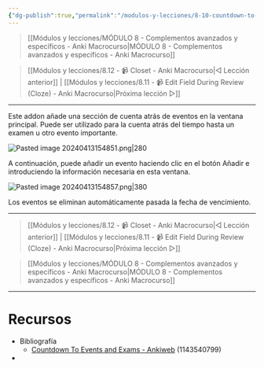 ```yaml
---
{"dg-publish":true,"permalink":"/modulos-y-lecciones/8-10-countdown-to-events-and-exams-anki-macrocurso/","noteIcon":""}
---
```



> [[Módulos y lecciones/MÓDULO 8 - Complementos avanzados y específicos - Anki Macrocurso\|MÓDULO 8 - Complementos avanzados y específicos - Anki Macrocurso]]

> [[Módulos y lecciones/8.12 - 📹 Closet - Anki Macrocurso\|◁ Lección anterior]] | [[Módulos y lecciones/8.11 - 📹 Edit Field During Review  (Cloze) - Anki Macrocurso\|Próxima lección ▷]]

---

Este addon añade una sección de cuenta atrás de eventos en la ventana principal. Puede ser utilizado para la cuenta atrás del tiempo hasta un examen u otro evento importante. 

![Pasted image 20240413154851.png|280](/img/user/ANEXOS/Pasted%20image%2020240413154851.png)

A continuación, puede añadir un evento haciendo clic en el botón Añadir e introduciendo la información necesaria en esta ventana.

![Pasted image 20240413154857.png|380](/img/user/ANEXOS/Pasted%20image%2020240413154857.png)

Los eventos se eliminan automáticamente pasada la fecha de vencimiento.

---

> [[Módulos y lecciones/8.12 - 📹 Closet - Anki Macrocurso\|◁ Lección anterior]] | [[Módulos y lecciones/8.11 - 📹 Edit Field During Review  (Cloze) - Anki Macrocurso\|Próxima lección ▷]]

> [[Módulos y lecciones/MÓDULO 8 - Complementos avanzados y específicos - Anki Macrocurso\|MÓDULO 8 - Complementos avanzados y específicos - Anki Macrocurso]]

---
# Recursos
- Bibliografía
	- [Countdown To Events and Exams - Ankiweb](https://ankiweb.net/shared/info/1143540799) (1143540799)
- 